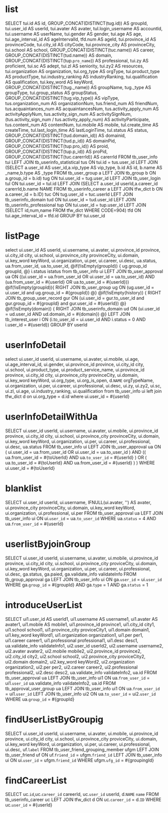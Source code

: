 list
===
SELECT
  tui.id AS id,
  GROUP_CONCAT(DISTINCT(tug.id)) AS groupId,
  tui.user_id AS userId,
  tui.avater AS avater,
  tul.login_username AS accountId,
  tui.username AS userName,
  tui.gender AS gender,
  tui.age AS age,
  tui.age_interval_id AS ageIntervalId,
  tfd.num AS ageId,
  tui.province_id AS provinceCode,
  tui.city_id AS cityCode,
  tui.province_city AS provinceCity,
  tui.school AS school,
  GROUP_CONCAT(DISTINCT(tuc.name)) AS career,
  GROUP_CONCAT(DISTINCT(tud.name)) AS domain,
  GROUP_CONCAT(DISTINCT(tup.`pro_name`)) AS professional,
  tui.zy AS proficient,
  tui.sc AS adept,
  tui.zl AS seniority,
  tui.zy2 AS resources,
  tui.organization AS organization,
  tui.org_type AS orgType,
  tui.product_type AS productType,
  tui.industry_ranking AS industryRanking,
  tui.qualification AS qualification,
  tui.key_word AS keyWord,
  GROUP_CONCAT(DISTINCT(tug._name)) AS groupName,
  tug._type AS groupType,
  tui.group_status AS groupStatus,
  GROUP_CONCAT(DISTINCT(tug.vip_type)) AS vipType,
  tus.organization_num AS organizationNum,
  tus.friend_num AS friendNum,
  tus.acquaintances_num AS acquaintancesNum,
  tus.activity_apply_num AS activityApplyNum,
  tus.activity_sign_num AS activitySignNum,
  (tus.activity_sign_num / tus.activity_apply_num) AS activityParticipate,
  tus.content_num AS contentNum,
  tui.mobile AS mobile,
  tul.create_time AS createTime,
  tul.last_login_time AS lastLoginTime,
  tul.status AS status,
  GROUP_CONCAT(DISTINCT(tud.domain_id)) AS domainid,
  GROUP_CONCAT(DISTINCT(tud.p_id)) AS domainPid,
  GROUP_CONCAT(DISTINCT(tup.pro_id)) AS proid,
  GROUP_CONCAT(DISTINCT(tup.p_id)) AS proPid,
  GROUP_CONCAT(DISTINCT(tuc.carerrId)) AS carerrId
FROM tb_user_info tui
  LEFT JOIN tb_userinfo_statistical tus ON tui.id = tus.user_id
  LEFT JOIN (SELECT a.user_id AS user_id,a.vip_type AS vip_type, b.id AS id, b.name AS
_name,b.type AS _type FROM tb_user_group a LEFT JOIN tb_group b ON a.group_id = b.id) tug ON
tui.user_id = tug.user_id
  LEFT JOIN tb_user_login tul ON tui.user_id = tul.id
  LEFT JOIN (SELECT a.user_id userId,a.career_id carerrId,b.name NAME FROM tb_userinfo_career a LEFT JOIN tfw_dict b ON a.career_id = b.ID) tuc ON tug.user_id = tuc.userId
  LEFT JOIN tb_userinfo_domain tud ON tui.user_id = tud.user_id
  LEFT JOIN tb_userinfo_professional tup ON tui.user_id = tup.user_id
  LEFT JOIN (SELECT id,num,name FROM tfw_dict WHERE CODE=904) tfd ON tui.age_interval_id =
tfd.id
GROUP BY tui.user_id

listPage
====
select
    ui.user_id AS userId,
    ui.username,
    ui.avater,
    ui.province_id province,
    ui.city_id city,
    ui.school,
    ui.province_city provinceCity,
    ui.domain,
    ui.key_word keyWord,
    ui.organization,
    ui.per,
    ui.career,
    ui.desc,
    ua.status,
    ua.from_user_id,
    ua.to_user_id,
    @if(!isEmpty(groupId)) {
        ug.group_id groupId,
    @}
    i.status istatus
from tb_user_info ui
LEFT JOIN tb_user_approval ua ON ((ui.user_id = ua.from_user_id OR ui.user_id = ua.to_user_id)
AND (ua.from_user_id = #{userId} OR ua.to_user_id = #{userId}))
@if(!isEmpty(groupId)){
    RIGHT JOIN tb_user_group ug ON  (ug.user_id = ui.user_id and ug.group_id = #{groupId})
@}
@if(!isEmpty(history)) {
    RIGHT JOIN tb_group_user_record gur ON (ui.user_id = gur.to_user_id and gur.group_id = #{groupId} and gur.user_id = #{userId})
@}
@if(!isEmpty(domain)) {
    RIGHT JOIN tb_userinfo_domain ud ON (ui.user_id = ud.user_id AND ud.domain_id = #{domain})
@}
LEFT JOIN tb_interest_user i ON (i.to_user_id = ui.user_id AND i.status = 0 AND i.user_id = #{userId})
GROUP BY userId

userInfoDetail
==============
select
    ui.user_id userId,
    ui.username,
    ui.avater,
    ui.mobile,
    ui.age,
    ui.age_interval_id,
    ui.gender,
    ui.province_id province,
    ui.city_id city,
    ui.school,
    ui.product_type,
    ui.product_service_name,
    ui.province_id province,
    ui.city_id city,
    ui.province_city provinceCity,
    ui.domain,
    ui.key_word keyWord,
    ui.org_type,
    ui.org_is_open,
    d.`NAME` orgTypeName,
    ui.organization,
    ui.per,
    ui.career,
    ui.professional,
    ui.desc,
    ui.zy,
    ui.zy2,
    ui.sc,
    ui.zl,
    ui.age,
    ui.industry_ranking,
    ui.qualification
from tb_user_info ui
left join
    tfw_dict d
on
   ui.org_type = d.id
where ui.user_id = #{userId}

userInfoDetailWithUa
==============
SELECT
  ui.user_id userId,
  ui.username,
  ui.avater,
  ui.mobile,
  ui.province_id province,
  ui.city_id city,
  ui.school,
  ui.province_city provinceCity,
  ui.domain,
  ui.key_word keyWord,
  ui.organization,
  ui.per,
  ui.career,
  ui.professional,
  ui.desc,
  ua.status
FROM
  tb_user_info ui
  LEFT JOIN tb_user_approval ua
    ON (
      ui.user_id = ua.from_user_id
      OR ui.user_id = ua.to_user_id
    )
    AND ((
      ua.from_user_id = #{toUserId}
      AND ua.`to_user_id` = #{userId}
    )
    OR (
      ua.to_user_id = #{toUserId}
      AND ua.from_user_id = #{userId}
    ) )
    WHERE ui.user_id = #{toUserId}

blanklist
====================
SELECT
  ui.user_id userId,
  ui.username,
  IFNULL(ui.avater, '') AS avater,
  ui.province_city provinceCity,
  ui.domain,
  ui.key_word keyWord,
  ui.organization,
  ui.professional,
  ui.per
FROM
  tb_user_approval ua
  LEFT JOIN tb_user_info ui
    ON ui.`user_id` = ua.`to_user_id`
    WHERE ua.`status` = 4 AND ua.`from_user_id` = #{userId}

userlistByjoinGroup
==============================================
SELECT
  ui.user_id userId,
  ui.username,
  ui.avater,
  ui.mobile,
  ui.province_id province,
  ui.city_id city,
  ui.school,
  ui.province_city proviceCity,
  ui.domain,
  ui.key_word keyWord,
  ui.organization,
  ui.per,
  ui.career,
  ui.professional,
  ui.desc,
  ga.status,
  ga.paied,
  ga.validate_info validateInfo
FROM
  tb_group_approval ga
LEFT JOIN
  tb_user_info ui
ON
  ga.`user_id` = ui.`user_id`
WHERE ga.`group_id` = #{groupId}
  AND ga.`type` = 1 AND ga.`status` = 1

introduceUserList
=================
SELECT
  ui1.user_id AS userId1,
  ui1.username AS username1,
  ui1.avater AS avater1,
  ui1.mobile AS mobile1,
  ui1.province_id province1,
  ui1.city_id city1,
  ui1.school school1,
  ui1.province_city proviceCity1,
  ui1.domain domain1,
  ui1.key_word keyWord1,
  ui1.organization organization1,
  ui1.per per1,
  ui1.career career1,
  ui1.professional professional1,
  ui1.desc desc1,
  ua.validate_info validateInfo1,
  ui2.user_id userId2,
  ui2.username username2,
  ui2.avater avater2,
  ui2.mobile mobile2,
  ui2.province_id province2,
  ui2.city_id city2,
  ui2.school school2,
  ui2.province_city proviceCity2,
  ui2.domain domain2,
  ui2.key_word keyWord2,
  ui2.organization organization2,
  ui2.per per2,
  ui2.career career2,
  ui2.professional professional2,
  ui2.desc desc2,
  ua.validate_info validateInfo2,
  ua.id
FROM tb_user_approval ua
LEFT JOIN
tb_user_info ui1
ON
  ua.`from_user_id` = ui1.`user_id`
  ua.validate_info validateInfo2,
  ua.id
FROM tb_approval_user_group ua 
LEFT JOIN 
tb_user_info ui1 
ON 
ua.`from_user_id` = ui1.`user_id`
LEFT JOIN
tb_user_info ui2
ON
ua.`to_user_id` = ui2.`user_id`
WHERE ua.`group_id` = #{groupId}

findUserListByGroupig
=====================
SELECT
  ui.user_id userId,
  ui.username,
  ui.avater,
  ui.mobile,
  ui.province_id province,
  ui.city_id city,
  ui.school,
  ui.province_city proviceCity,
  ui.domain,
  ui.key_word keyWord,
  ui.organization,
  ui.per,
  ui.career,
  ui.professional,
  ui.desc,
  uf.`label`
FROM tb_user_friend_grouping_member ufgm
LEFT JOIN tb_user_friend uf
ON uf.`friend_id` = ufgm.`friend_id`
LEFT JOIN tb_user_info ui
ON ui.`user_id` = ufgm.`friend_id`
WHERE ufgm.`ufg_id` = #{groupingId}

findCareerList
==============
SELECT
uc.`id`,uc.`career_id` careerId, uc.`user_id` userId, d.`NAME` `name`
FROM tb_userinfo_career uc
LEFT JOIN tfw_dict d ON uc.`career_id` = d.`ID`
WHERE uc.`user_id` = #{userId}